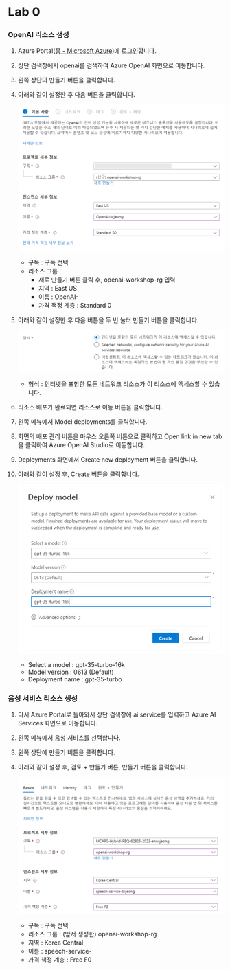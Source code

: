 # Lab 0

### OpenAI 리소스 생성

1. Azure Portal([홈 - Microsoft Azure](https://portal.azure.com/#home))에 로그인합니다.
2. 상단 검색창에서 openai를 검색하여 Azure OpenAI 화면으로 이동합니다.
3. 왼쪽 상단의 만들기 버튼을 클릭합니다.
4. 아래와 같이 설정한 후 다음 버튼을 클릭합니다.
    
    ![Untitled](images/image1.png)
    
    - 구독 : 구독 선택
    - 리소스 그룹
        - 새로 만들기 버튼 클릭 후, openai-workshop-rg 입력
        - 지역 : East US
        - 이름 : OpenAI-<alias>
        - 가격 책정 계층 : Standard 0
5. 아래와 같이 설정한 후 다음 버튼을 두 번 눌러 만들기 버튼을 클릭합니다.
    
    ![Untitled](images/image2.png)
    
    - 형식 : 인터넷을 포함한 모든 네트워크 리소스가 이 리소스에 액세스할 수 있습니다.
6. 리소스 배포가 완료되면 리소스로 이동 버튼을 클릭합니다.
7. 왼쪽 메뉴에서 Model deployments를 클릭합니다.
8. 화면의 배포 관리 버튼을 마우스 오른쪽 버튼으로 클릭하고 Open link in new tab을 클릭하여  Azure OpenAI Studio로 이동합니다.
9. Deployments 화면에서 Create new deployment 버튼을 클릭합니다.
10. 아래와 같이 설정 후, Create 버튼을 클릭합니다.
    
    ![Untitled](images/image3.png)
    
    - Select a model : gpt-35-turbo-16k
    - Model version : 0613 (Default)
    - Deployment name : gpt-35-turbo

### 음성 서비스 리소스 생성

1. 다시 Azure Portal로 돌아와서 상단 검색창에 ai service를 입력하고 Azure AI Services 화면으로 이동합니다.
2. 왼쪽 메뉴에서 음성 서비스를 선택합니다.
3. 왼쪽 상단에 만들기 버튼을 클릭합니다.
4. 아래와 같이 설정 후, 검토 + 만들기 버튼, 만들기 버튼을 클릭합니다.
    
    ![Untitled](images/image4.png)
    
    - 구독 : 구독 선택
    - 리소스 그룹 : (앞서 생성한) openai-workshop-rg
    - 지역 : Korea Central
    - 이름 : speech-service-<alias>
    - 가격 책정 계층 : Free F0
